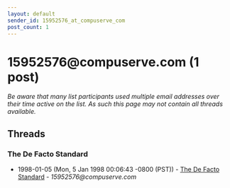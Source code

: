 ```yaml
---
layout: default
sender_id: 15952576_at_compuserve_com
post_count: 1
---
```


# 15952576<span>@</span>compuserve.com (1 post)

_Be aware that many list participants used multiple email addresses over their time active on the list. As such this page may not contain all threads available._

## Threads

### The De Facto Standard
+ 1998-01-05 (Mon, 5 Jan 1998 00:06:43 -0800 (PST)) - [The De Facto Standard](/archive/1998/01/24230b2d28c55de3127ceb6160601e74865dd5195a2e92af5b59e317e41f02a4) - _15952576@compuserve.com_

